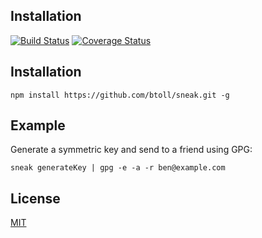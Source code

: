 ## Installation

[![Build Status](https://travis-ci.org/btoll/sneak.svg?branch=master)](https://travis-ci.org/btoll/sneak)
[![Coverage Status](https://coveralls.io/repos/github/btoll/sneak/badge.svg?branch=master)](https://coveralls.io/github/btoll/sneak?branch=master)

## Installation

`npm install https://github.com/btoll/sneak.git -g`

## Example

Generate a symmetric key and send to a friend using GPG:

    sneak generateKey | gpg -e -a -r ben@example.com

## License

[MIT](LICENSE)

